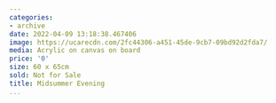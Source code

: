 ```yaml
---
categories:
- archive
date: 2022-04-09 13:18:38.467406
image: https://ucarecdn.com/2fc44306-a451-45de-9cb7-09bd92d2fda7/
media: Acrylic on canvas on board
price: '0'
size: 60 x 65cm
sold: Not for Sale
title: Midsummer Evening
...
```

